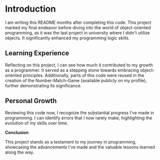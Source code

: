 # Introduction

I am writing this README months after completing this code. This project marked my final endeavor before diving into the world of object-oriented programming, as it was the last project in university where I didn't utilize objects. It significantly enhanced my programming logic skills.

## Learning Experience

Reflecting on this project, I can see how much it contributed to my growth as a programmer. It served as a stepping stone towards embracing object-oriented principles. Additionally, parts of this code were reused in the creation of the Number-Match-Game (available publicly on my profile), further demonstrating its significance.

## Personal Growth

Reviewing this code now, I recognize the substantial progress I've made in programming. I can identify errors that I now rarely make, highlighting the evolution of my skills over time.

**Conclusion**

This project stands as a testament to my journey in programming, showcasing the advancements I've made and the valuable lessons learned along the way.
